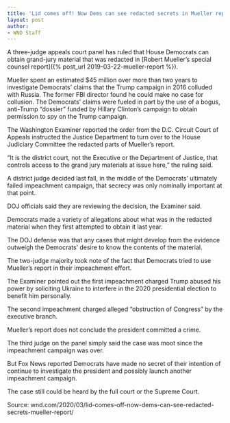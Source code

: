 ```yaml
---
title: 'Lid comes off! Now Dems can see redacted secrets in Mueller report'
layout: post
author:
- WND Staff
---
```


A three-judge appeals court panel has ruled that House Democrats can obtain grand-jury material that was redacted in [Robert Mueller’s special counsel report]({% post_url 2019-03-22-mueller-report %}).

Mueller spent an estimated $45 million over more than two years to investigate Democrats’ claims that the Trump campaign in 2016 colluded with Russia. The former FBI director found he could make no case for collusion. The Democrats’ claims were fueled in part by the use of a bogus, anti-Trump “dossier” funded by Hillary Clinton’s campaign to obtain permission to spy on the Trump campaign.

The Washington Examiner reported the order from the D.C. Circuit Court of Appeals instructed the Justice Department to turn over to the House Judiciary Committee the redacted parts of Mueller’s report.

“It is the district court, not the Executive or the Department of Justice, that controls access to the grand jury materials at issue here,” the ruling said.

A district judge decided last fall, in the middle of the Democrats’ ultimately failed impeachment campaign, that secrecy was only nominally important at that point.

DOJ officials said they are reviewing the decision, the Examiner said.

Democrats made a variety of allegations about what was in the redacted material when they first attempted to obtain it last year.

The DOJ defense was that any cases that might develop from the evidence outweigh the Democrats’ desire to know the contents of the material.

The two-judge majority took note of the fact that Democrats tried to use Mueller’s report in their impeachment effort.

The Examiner pointed out the first impeachment charged Trump abused his power by soliciting Ukraine to interfere in the 2020 presidential election to benefit him personally.

The second impeachment charged alleged “obstruction of Congress” by the executive branch.

Mueller’s report does not conclude the president committed a crime.

The third judge on the panel simply said the case was moot since the impeachment campaign was over.

But Fox News reported Democrats have made no secret of their intention of continue to investigate the president and possibly launch another impeachment campaign.

The case still could be heard by the full court or the Supreme Court.

Source: wnd.com/2020/03/lid-comes-off-now-dems-can-see-redacted-secrets-mueller-report/

